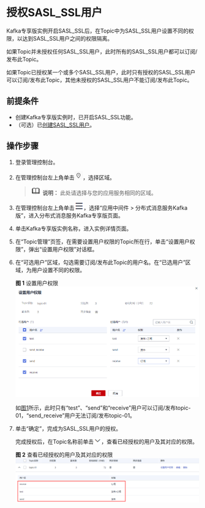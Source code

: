 # 授权SASL\_SSL用户<a name="kafka-ug-0002"></a>

Kafka专享版实例开启SASL\_SSL后，在Topic中为SASL\_SSL用户设置不同的权限，以达到SASL\_SSL用户之间的权限隔离。

如果Topic并未授权任何SASL\_SSL用户，此时所有的SASL\_SSL用户都可以订阅/发布此Topic。

如果Topic已授权某一个或多个SASL\_SSL用户，此时只有授权的SASL\_SSL用户可以订阅/发布此Topic，其他未授权的SASL\_SSL用户不能订阅/发布此Topic。

## 前提条件<a name="section10943454010"></a>

-   创建Kafka专享版实例时，已开启SASL\_SSL功能。
-   （可选）已[创建SASL\_SSL用户](创建SASL_SSL用户.md)。

## 操作步骤<a name="section590513285108"></a>

1.  登录管理控制台。
2.  在管理控制台左上角单击![](figures/icon-region.png)，选择区域。

    >![](public_sys-resources/icon-note.gif) **说明：** 
    >此处请选择与您的应用服务相同的区域。

3.  在管理控制台左上角单击![](figures/icon-list.png)，选择“应用中间件 \> 分布式消息服务Kafka版”，进入分布式消息服务Kafka专享版页面。
4.  单击Kafka专享版实例名称，进入实例详情页面。
5.  在“Topic管理”页签，在需要设置用户权限的Topic所在行，单击“设置用户权限”，弹出“设置用户权限”对话框。
6.  在“可选用户”区域，勾选需要订阅/发布此Topic的用户名。在“已选用户”区域，为用户设置不同的权限。

    **图 1**  设置用户权限<a name="fig1085124516513"></a>  
    ![](figures/设置用户权限.png "设置用户权限")

    如[图1](#fig1085124516513)所示，此时只有“test”、“send”和“receive”用户可以订阅/发布topic-01，“send\_receive”用户无法订阅/发布topic-01。

7.  单击“确定”，完成为SASL\_SSL用户的授权。

    完成授权后，在Topic名称前单击![](figures/icon-down.png)，查看已经授权的用户及其对应的权限。

    **图 2**  查看已经授权的用户及其对应的权限<a name="fig1967635405610"></a>  
    ![](figures/查看已经授权的用户及其对应的权限.png "查看已经授权的用户及其对应的权限")


